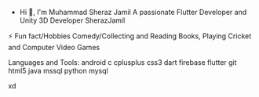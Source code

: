 - Hi 👋, I'm Muhammad Sheraz Jamil
A passionate Flutter Developer and Unity 3D Developer
SherazJamil

⚡ Fun fact/Hobbies Comedy/Collecting and Reading Books, Playing Cricket and Computer Video Games

Languages and Tools:
android c cplusplus css3 dart firebase flutter git html5 java mssql python mysql

xd

